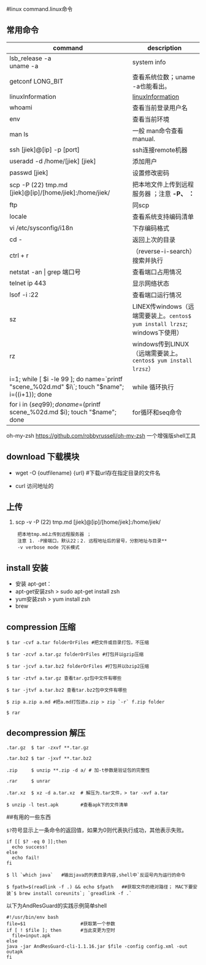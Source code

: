 #linux command.linux命令 

## 常用命令
command |  description
---|---
lsb_release -a <br/> uname -a| system info
getconf LONG_BIT| 查看系统位数；uname -a也能看出。
linuxInformation| [linuxInformation](/linux/linux-infomation.md)
whoami| 查看当前登录用户名
env| 查看当前环境
man ls| 一般 man命令查看 manual.
ssh [jiek]@[ip] -p [port]| ssh连接remote机器
useradd -d /home/[jiek] [jiek]| 添加用户
passwd [jiek]| 设置修改密码
scp -P (22) tmp.md [jiek]@[ip]/[home/jiek]:/home/jiek/| 把本地文件上传到远程服务器 ；注意 **-P、 ：**
ftp| 同scp
locale| 查看系统支持编码清单
vi /etc/sysconfig/i18n| 下存编码格式
cd -| 返回上次的目录
ctrl + r| （reverse-i-search）搜索并执行
netstat -an \| grep 端口号| 查看端口占用情况
telnet ip 443| 显示网络状态
lsof -i :22| 查看端口运行情况
sz|LINEX传windows（远端需要装上。`centos$ yum install lrzsz`; windows下使用）
rz|windows传到LINUX（远端需要装上。`centos$ yum install lrzsz`）
i=1; while [ $i -le 99 ]; do name=\`printf "scene_%02d.md"  $i\`; touch "$name"; i=$(($i+1)); done|while 循环执行
for i in $(seq 99); do name=$(printf scene_%02d.md $i); touch "$name"; done| for循环和seq命令

oh-my-zsh https://github.com/robbyrussell/oh-my-zsh
一个增强版shell工具

## download 下载模块
+ wget -O {outfilename} {url} #下载url存在指定目录的文件名

+ curl 访问地址的


## 上传
1. scp -v -P (22) tmp.md [jiek]@[ip]/[home/jiek]:/home/jiek/  
```
    把本地tmp.md上传到远程服务器 ；
    注意 1. -P接端口，默认22；2. 远程地址后的冒号，分割地址与目录**
    -v verbose mode 冗长模式
```
    
## install 安装
+ 安装 apt-get：
+ apt-get安装zsh > sudo apt-get install zsh
+ yum安装zsh > yum install zsh
+ brew

## compression 压缩
```command
$ tar -cvf a.tar folderOrFiles #把文件或目录打包，不压缩

$ tar -zcvf a.tar.gz folderOrFiles #打包并以gzip压缩

$ tar -jcvf a.tar.bz2 folderOrFiles #打包并以bzip2压缩

$ tar -ztvf a.tar.gz 查看tar.gz包中文件有哪些

$ tar -jtvf a.tar.bz2 查看tar.bz2包中文件有哪些

$ zip a.zip a.md #把a.md打包进a.zip > zip `-r` f.zip folder

$ rar
```

## decompression 解压
```command
.tar.gz  $ tar -zxvf **.tar.gz

.tar.bz2 $ tar -jxvf **.tar.bz2

.zip     $ unzip **.zip -d a/ # 加-t参数是验证包的完整性

.rar     $ unrar

.tar.xz  $ xz -d a.tar.xz  # 解压为.tar文件，> tar -xvf a.tar

$ unzip -l test.apk        #查看apk下的文件清单
```

##有用的一些东西

`$?`符号显示上一条命令的返回值，如果为0则代表执行成功，其他表示失败。
```command
if [[ $? -eq 0 ]];then
  echo success!
else
  echo fail!
fi
```

```command
$ ll `which java`   #输出java的列表目录内容,shell中`反逗号内为运行的命令

$ fpath=$(readlink -f .) && echo $fpath   ##获取文件的绝对路径； MAC下要安装`$ brew install coreunits`; `greadlink -f .`
```

以下为AndResGuard的实践示例简单shell
```command
#!/usr/bin/env bash
file=$1                    #获取第一个参数
if [ ! $file ]; then       #当此变更为空时
  file=input.apk
else 
java -jar AndResGuard-cli-1.1.16.jar $file -config config.xml -out outapk 
fi
```
